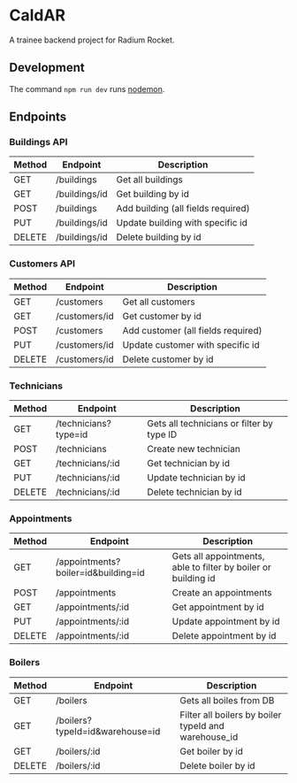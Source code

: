 # CaldAR
A trainee backend project for Radium Rocket.

## Development
The command `npm run dev` runs [nodemon](https://www.npmjs.com/package/nodemon).

## Endpoints
### Buildings API
| Method | Endpoint | Description
|---|---|---|
| GET | /buildings | Get all buildings |
| GET | /buildings/id | Get building by id |
| POST | /buildings | Add building (all fields required) |
| PUT | /buildings/id | Update building with specific id |
| DELETE | /buildings/id | Delete building by id |

### Customers API
| Method | Endpoint | Description
|---|---|---|
| GET | /customers | Get all customers |
| GET | /customers/id | Get customer by id |
| POST | /customers | Add customer (all fields required) |
| PUT | /customers/id | Update customer with specific id |
| DELETE | /customers/id | Delete customer by id |

### Technicians
| Method | Endpoint | Description
|---|---|---|
|GET| /technicians?type=id | Gets all technicians or filter by type ID |
|POST| /technicians | Create new technician |
|GET| /technicians/:id | Get technician by id |
|PUT| /technicians/:id | Update technician by id |
|DELETE| /technicians/:id | Delete technician by id |

### Appointments
| Method | Endpoint | Description
|---|---|---|
|GET| /appointments?boiler=id&building=id | Gets all appointments, able to filter by boiler or building id |
|POST| /appointments | Create an appointments |
|GET| /appointments/:id | Get appointment by id |
|PUT| /appointments/:id | Update appointment by id |
|DELETE| /appointments/:id | Delete appointment by id |

### Boilers
| Method | Endpoint | Description
|---|---|---|
|GET| /boilers | Gets all boiles from DB |
|GET| /boilers?typeId=id&warehouse=id | Filter all boilers by boiler typeId and warehouse_id |
|GET| /boilers/:id | Get boiler by id |
|DELETE| /boilers/:id | Delete boiler by id |
